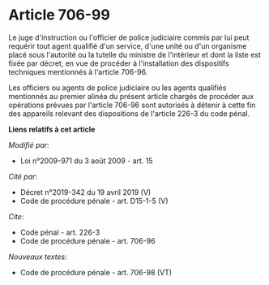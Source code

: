 # Article 706-99

Le juge d'instruction ou l'officier de police judiciaire commis par lui peut requérir tout agent qualifié d'un service, d'une
unité ou d'un organisme placé sous l'autorité ou la tutelle du ministre de l'intérieur et dont la liste est fixée par décret,
en vue de procéder à l'installation des dispositifs techniques mentionnés à l'article 706-96. 

Les officiers ou agents de police judiciaire ou les agents qualifiés mentionnés au premier alinéa du présent article chargés
de procéder aux opérations prévues par l'article 706-96 sont autorisés à détenir à cette fin des appareils relevant des
dispositions de l'article 226-3 du code pénal.

**Liens relatifs à cet article**

_Modifié par_:

  - Loi n°2009-971 du 3 août 2009 - art. 15

_Cité par_:

  - Décret n°2019-342 du 19 avril 2019 (V)
  - Code de procédure pénale - art. D15-1-5 (V)

_Cite_:

  - Code pénal - art. 226-3
  - Code de procédure pénale - art. 706-96

_Nouveaux textes_:

  - Code de procédure pénale - art. 706-98 (VT)
